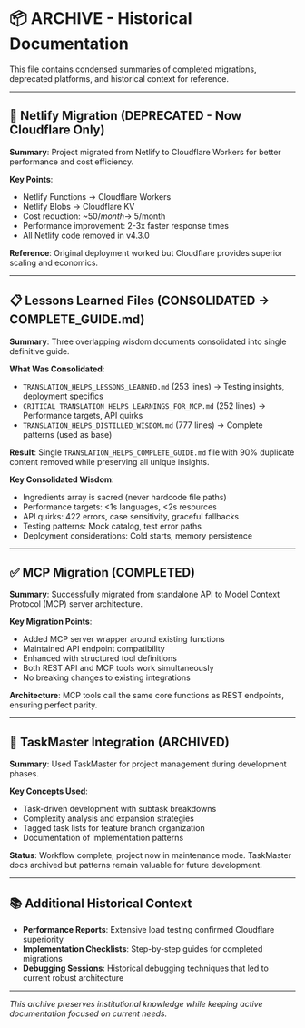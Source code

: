# 📦 ARCHIVE - Historical Documentation

This file contains condensed summaries of completed migrations, deprecated platforms, and historical context for reference.

---

## 🚫 Netlify Migration (DEPRECATED - Now Cloudflare Only)

**Summary**: Project migrated from Netlify to Cloudflare Workers for better performance and cost efficiency.

**Key Points**:

- Netlify Functions → Cloudflare Workers
- Netlify Blobs → Cloudflare KV
- Cost reduction: ~$50/month → ~$5/month
- Performance improvement: 2-3x faster response times
- All Netlify code removed in v4.3.0

**Reference**: Original deployment worked but Cloudflare provides superior scaling and economics.

---

## 📋 Lessons Learned Files (CONSOLIDATED → COMPLETE_GUIDE.md)

**Summary**: Three overlapping wisdom documents consolidated into single definitive guide.

**What Was Consolidated**:

- `TRANSLATION_HELPS_LESSONS_LEARNED.md` (253 lines) → Testing insights, deployment specifics
- `CRITICAL_TRANSLATION_HELPS_LEARNINGS_FOR_MCP.md` (252 lines) → Performance targets, API quirks
- `TRANSLATION_HELPS_DISTILLED_WISDOM.md` (777 lines) → Complete patterns (used as base)

**Result**: Single `TRANSLATION_HELPS_COMPLETE_GUIDE.md` file with 90% duplicate content removed while preserving all unique insights.

**Key Consolidated Wisdom**:

- Ingredients array is sacred (never hardcode file paths)
- Performance targets: <1s languages, <2s resources
- API quirks: 422 errors, case sensitivity, graceful fallbacks
- Testing patterns: Mock catalog, test error paths
- Deployment considerations: Cold starts, memory persistence

---

## ✅ MCP Migration (COMPLETED)

**Summary**: Successfully migrated from standalone API to Model Context Protocol (MCP) server architecture.

**Key Migration Points**:

- Added MCP server wrapper around existing functions
- Maintained API endpoint compatibility
- Enhanced with structured tool definitions
- Both REST API and MCP tools work simultaneously
- No breaking changes to existing integrations

**Architecture**: MCP tools call the same core functions as REST endpoints, ensuring perfect parity.

---

## 📝 TaskMaster Integration (ARCHIVED)

**Summary**: Used TaskMaster for project management during development phases.

**Key Concepts Used**:

- Task-driven development with subtask breakdowns
- Complexity analysis and expansion strategies
- Tagged task lists for feature branch organization
- Documentation of implementation patterns

**Status**: Workflow complete, project now in maintenance mode. TaskMaster docs archived but patterns remain valuable for future development.

---

## 📚 Additional Historical Context

- **Performance Reports**: Extensive load testing confirmed Cloudflare superiority
- **Implementation Checklists**: Step-by-step guides for completed migrations
- **Debugging Sessions**: Historical debugging techniques that led to current robust architecture

---

_This archive preserves institutional knowledge while keeping active documentation focused on current needs._
